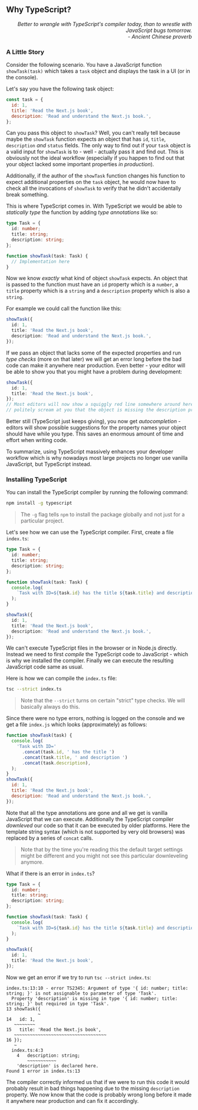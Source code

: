 ## Why TypeScript?

<div style="text-align: right"> <i> Better to wrangle with TypeScript's compiler today, than to wrestle with JavaScript bugs tomorrow. <br> - Ancient Chinese proverb </i> </div>

### A Little Story

Consider the following scenario.
You have a JavaScript function `showTask(task)` which takes a `task` object and displays the task in a UI (or in the console).

Let's say you have the following task object:

```js
const task = {
  id: 1,
  title: 'Read the Next.js book',
  description: 'Read and understand the Next.js book.',
};
```

Can you pass this object to `showTask`?
Well, you can't really tell because maybe the `showTask` function expects an object that has `id`, `title`, `description` _and_ `status` fields.
The only way to find out if your `task` object is a valid input for `showTask` is to - well - actually pass it and find out.
This is obviously not the ideal workflow (especially if you happen to find out that your object lacked some important properties _in production_).

Additionally, if the author of the `showTask` function changes his function to expect additional properties on the `task` object, he would now have to check all the invocations of `showTask` to verify that he didn't accidentally break something.

This is where TypeScript comes in.
With TypeScript we would be able to _statically type_ the function by adding _type annotations_ like so:

```ts
type Task = {
  id: number;
  title: string;
  description: string;
};

function showTask(task: Task) {
  // Implementation here
}
```

Now we know _exactly_ what kind of object `showTask` expects.
An object that is passed to the function must have an `id` property which is a `number`, a `title` property which is a `string` and a `description` property which is also a `string`.

For example we could call the function like this:

```ts
showTask({
  id: 1,
  title: 'Read the Next.js book',
  description: 'Read and understand the Next.js book.',
});
```

If we pass an object that lacks some of the expected properties and run _type checks_ (more on that later) we will get an error long before the bad code can make it anywhere near production.
Even better - your editor will be able to show you that you might have a problem during development:

```ts
showTask({
  id: 1,
  title: 'Read the Next.js book',
});
// Most editors will now show a squiggly red line somewhere around here and
// politely scream at you that the object is missing the description property.
```

Better still (TypeScript just keeps giving), you now get _autocompletion_ - editors will show possible suggestions for the property names your object should have while you type.
This saves an enormous amount of time and effort when writing code.

To summarize, using TypeScript massively enhances your developer workflow which is why nowadays most large projects no longer use vanilla JavaScript, but TypeScript instead.

### Installing TypeScript

You can install the TypeScript compiler by running the following command:

```sh
npm install -g typescript
```

> The `-g` flag tells `npm` to install the package globally and not just for a particular project.

Let's see how we can use the TypeScript compiler.
First, create a file `index.ts`:

```ts
type Task = {
  id: number;
  title: string;
  description: string;
};

function showTask(task: Task) {
  console.log(
    `Task with ID=${task.id} has the title ${task.title} and description ${task.description}`,
  );
}

showTask({
  id: 1,
  title: 'Read the Next.js book',
  description: 'Read and understand the Next.js book.',
});
```

We can't execute TypeScript files in the browser or in Node.js directly.
Instead we need to first _compile_ the TypeScript code to JavaScript - which is why we installed the compiler.
Finally we can execute the resulting JavaScript code same as usual.

Here is how we can compile the `index.ts` file:

```sh
tsc --strict index.ts
```

> Note that the `--strict` turns on certain "strict" type checks.
> We will basically always do this.

Since there were no type errors, nothing is logged on the console and we get a file `index.js` which looks (approximately) as follows:

```js
function showTask(task) {
  console.log(
    'Task with ID='
      .concat(task.id, ' has the title ')
      .concat(task.title, ' and description ')
      .concat(task.description),
  );
}
showTask({
  id: 1,
  title: 'Read the Next.js book',
  description: 'Read and understand the Next.js book.',
});
```

Note that all the type annotations are gone and all we get is vanilla JavaScript that we can execute.
Additionally the TypeScript compiler _downleved_ our code so that it can be executed by older platforms.
Here the template string syntax (which is not supported by very old browsers) was replaced by a series of `concat` calls.

> Note that by the time you're reading this the default target settings might be different and you might not see this particular downleveling anymore.

What if there is an error in `index.ts`?

```ts
type Task = {
  id: number;
  title: string;
  description: string;
};

function showTask(task: Task) {
  console.log(
    `Task with ID=${task.id} has the title ${task.title} and description ${task.description}`,
  );
}

showTask({
  id: 1,
  title: 'Read the Next.js book',
});
```

Now we get an error if we try to run `tsc --strict index.ts`:

```
index.ts:13:10 - error TS2345: Argument of type '{ id: number; title: string; }' is not assignable to parameter of type 'Task'.
  Property 'description' is missing in type '{ id: number; title: string; }' but required in type 'Task'.
13 showTask({
            ~
14   id: 1,
   ~~~~~~~~
15   title: 'Read the Next.js book',
   ~~~~~~~~~~~~~~~~~~~~~~~~~~~~~~~~~~~
16 });
   ~
  index.ts:4:3
    4   description: string;
        ~~~~~~~~~~~
    'description' is declared here.
Found 1 error in index.ts:13
```

The compiler correctly informed us that if we were to run this code it would probably result in bad things happening due to the missing `description` property.
We now know that the code is probably wrong long before it made it anywhere near production and can fix it accordingly.
